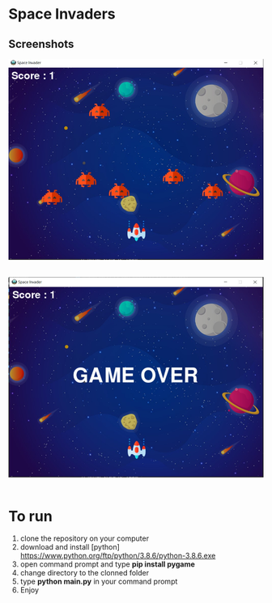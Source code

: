 # Space Invaders

## Screenshots

![](./1.jpg)
    <br>
    <br>

![](./2.jpg)
    <br>
    <br>



# To run
1. clone the repository on your computer
2. download and install [python] https://www.python.org/ftp/python/3.8.6/python-3.8.6.exe
3. open command prompt and type **pip install pygame**
4. change directory to the clonned folder
5. type **python main.py** in your command prompt
6. Enjoy

